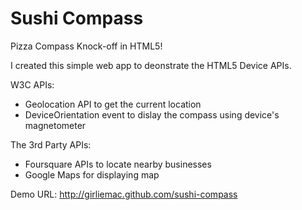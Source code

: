 Sushi Compass
=============

Pizza Compass Knock-off in HTML5!

I created this simple web app to deonstrate the HTML5 Device APIs.

W3C APIs:
- Geolocation API to get the current location
- DeviceOrientation event to dislay the compass using device's magnetometer

The 3rd Party APIs:
- Foursquare APIs to locate nearby businesses
- Google Maps for displaying map

Demo URL:
http://girliemac.github.com/sushi-compass
